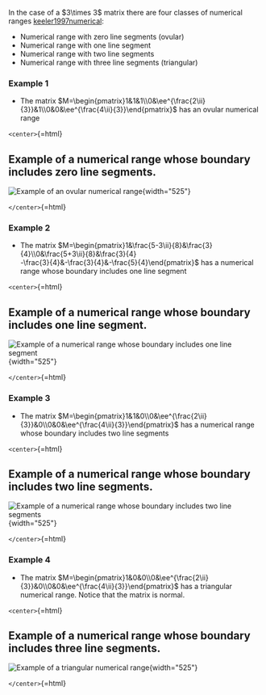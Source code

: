 In the case of a \$3\\times 3\$ matrix there are four classes of
numerical ranges [keeler1997numerical](@cite):

-   Numerical range with zero line segments (ovular)
-   Numerical range with one line segment
-   Numerical range with two line segments
-   Numerical range with three line segments (triangular)

### Example 1

-   The matrix
    \$M=\\begin{pmatrix}1&1&1\\\\0&\\ee\^{\\frac{2\\ii}{3}}&1\\\\0&0&\\ee\^{\\frac{4\\ii}{3}}\\end{pmatrix}\$
    has an ovular numerical range

`<center>`{=html}

  Example of a numerical range whose boundary includes zero line segments.
  -----------------------------------------------------------------------------------
  ![Example of an ovular numerical range](/properties/3x3_round_3.png){width="525"}

`</center>`{=html}

### Example 2

-   The matrix
    \$M=\\begin{pmatrix}1&\\frac{5-3\\ii}{8}&\\frac{3}{4}\\\\0&\\frac{5+3\\ii}{8}&\\frac{3}{4}\
    -\\frac{3}{4}&-\\frac{3}{4}&-\\frac{5}{4}\\end{pmatrix}\$ has a
    numerical range whose boundary includes one line segment

`<center>`{=html}

  Example of a numerical range whose boundary includes one line segment.
  --------------------------------------------------------------------------------------------------------------------
  ![Example of a numerical range whose boundary includes one line segment](/properties/3x3_round_2.png){width="525"}

`</center>`{=html}

### Example 3

-   The matrix
    \$M=\\begin{pmatrix}1&1&0\\\\0&\\ee\^{\\frac{2\\ii}{3}}&0\\\\0&0&\\ee\^{\\frac{4\\ii}{3}}\\end{pmatrix}\$
    has a numerical range whose boundary includes two line segments

`<center>`{=html}

  Example of a numerical range whose boundary includes two line segments.
  ---------------------------------------------------------------------------------------------------------------------
  ![Example of a numerical range whose boundary includes two line segments](/properties/3x3_round_1.png){width="525"}

`</center>`{=html}

### Example 4

-   The matrix
    \$M=\\begin{pmatrix}1&0&0\\\\0&\\ee\^{\\frac{2\\ii}{3}}&0\\\\0&0&\\ee\^{\\frac{4\\ii}{3}}\\end{pmatrix}\$
    has a triangular numerical range. Notice that the matrix is normal.

`<center>`{=html}

  Example of a numerical range whose boundary includes three line segments.
  ---------------------------------------------------------------------------------------
  ![Example of a triangular numerical range](/properties/3x3_triangle.png){width="525"}

`</center>`{=html}

